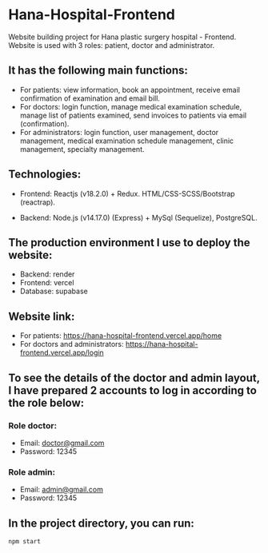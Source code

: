 # Hana-Hospital-Frontend
Website building project for Hana plastic surgery hospital - Frontend.
Website is used with 3 roles: patient, doctor and administrator.
## It has the following main functions:
- For patients: view information, book an appointment, receive email confirmation of examination and email bill.
- For doctors: login function, manage medical examination schedule, manage list of patients examined, send invoices to patients via email (confirmation).
- For administrators: login function, user management, doctor management, medical examination schedule management, clinic management, specialty management.
## Technologies:
- Frontend: Reactjs (v18.2.0) + Redux. HTML/CSS-SCSS/Bootstrap (reactrap).

- Backend: Node.js (v14.17.0) (Express) + MySql (Sequelize), PostgreSQL.
## The production environment I use to deploy the website:
- Backend: render
- Frontend: vercel
- Database: supabase
## Website link:
- For patients: https://hana-hospital-frontend.vercel.app/home
- For doctors and administrators: https://hana-hospital-frontend.vercel.app/login
## To see the details of the doctor and admin layout, I have prepared 2 accounts to log in according to the role below:
### Role doctor:
- Email: doctor@gmail.com
- Password: 12345
### Role admin:
- Email: admin@gmail.com
- Password: 12345
## In the project directory, you can run:
`npm start`